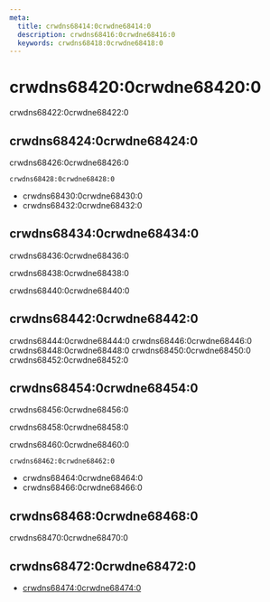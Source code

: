 ```yaml
---
meta:
  title: crwdns68414:0crwdne68414:0
  description: crwdns68416:0crwdne68416:0
  keywords: crwdns68418:0crwdne68418:0
---
```


# crwdns68420:0crwdne68420:0
crwdns68422:0crwdne68422:0

<entry-ad />

## crwdns68424:0crwdne68424:0
crwdns68426:0crwdne68426:0

`crwdns68428:0crwdne68428:0`
- crwdns68430:0crwdne68430:0
- crwdns68432:0crwdne68432:0


## crwdns68434:0crwdne68434:0
crwdns68436:0crwdne68436:0

  crwdns68438:0crwdne68438:0

  crwdns68440:0crwdne68440:0

## crwdns68442:0crwdne68442:0
crwdns68444:0crwdne68444:0
<alert type="success">crwdns68446:0crwdne68446:0</alert>
<alert type="info">crwdns68448:0crwdne68448:0</alert>
<alert type="warning">crwdns68450:0crwdne68450:0</alert>
<alert type="error">crwdns68452:0crwdne68452:0</alert>

## crwdns68454:0crwdne68454:0
crwdns68456:0crwdne68456:0

  crwdns68458:0crwdne68458:0

  crwdns68460:0crwdne68460:0

  `crwdns68462:0crwdne68462:0`
  - crwdns68464:0crwdne68464:0
  - crwdns68466:0crwdne68466:0

## crwdns68468:0crwdne68468:0
crwdns68470:0crwdne68470:0

## crwdns68472:0crwdne68472:0
  - [crwdns68474:0crwdne68474:0]()

<endmatter />
